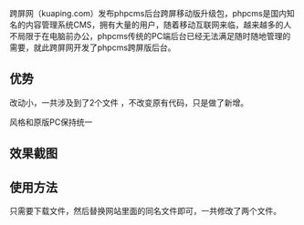 跨屏网（kuaping.com）发布phpcms后台跨屏移动版升级包，phpcms是国内知名的内容管理系统CMS，拥有大量的用户，随着移动互联网来临，越来越多的人不局限于在电脑前办公，phpcms传统的PC端后台已经无法满足随时随地管理的需要，就此跨屏网开发了phpcms跨屏版后台。

优势
-----

改动小，一共涉及到了2个文件 ，不改变原有代码，只是做了新增。

风格和原版PC保持统一

效果截图
-------



使用方法
------

只需要下载文件，然后替换网站里面的同名文件即可，一共修改了两个文件。
